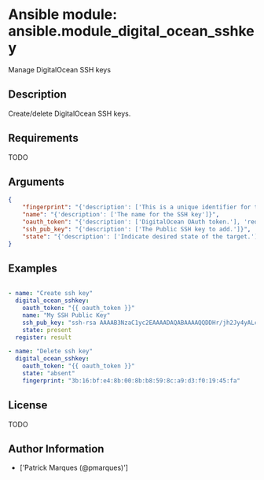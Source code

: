 # Ansible module: ansible.module_digital_ocean_sshkey


Manage DigitalOcean SSH keys

## Description

Create/delete DigitalOcean SSH keys.

## Requirements

TODO

## Arguments

``` json
{
    "fingerprint": "{'description': ['This is a unique identifier for the SSH key used to delete a key'], 'version_added': 2.4, 'aliases': ['id']}",
    "name": "{'description': ['The name for the SSH key']}",
    "oauth_token": "{'description': ['DigitalOcean OAuth token.'], 'required': True, 'version_added': 2.4}",
    "ssh_pub_key": "{'description': ['The Public SSH key to add.']}",
    "state": "{'description': ['Indicate desired state of the target.'], 'default': 'present', 'choices': ['present', 'absent']}",
}
```

## Examples


``` yaml

- name: "Create ssh key"
  digital_ocean_sshkey:
    oauth_token: "{{ oauth_token }}"
    name: "My SSH Public Key"
    ssh_pub_key: "ssh-rsa AAAAB3NzaC1yc2EAAAADAQABAAAAQQDDHr/jh2Jy4yALcK4JyWbVkPRaWmhck3IgCoeOO3z1e2dBowLh64QAM+Qb72pxekALga2oi4GvT+TlWNhzPH4V example"
    state: present
  register: result

- name: "Delete ssh key"
  digital_ocean_sshkey:
    oauth_token: "{{ oauth_token }}"
    state: "absent"
    fingerprint: "3b:16:bf:e4:8b:00:8b:b8:59:8c:a9:d3:f0:19:45:fa"

```

## License

TODO

## Author Information
  - ['Patrick Marques (@pmarques)']
